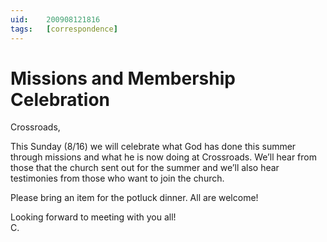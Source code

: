 ```yaml
---
uid:	200908121816
tags:	[correspondence]
---
```

  
# Missions and Membership Celebration

Crossroads,

This Sunday (8/16) we will celebrate what God has done this summer through missions and what he is now doing at Crossroads. We’ll hear from those that the church sent out for the summer and we’ll also hear testimonies from those who want to join the church.

Please bring an item for the potluck dinner. All are welcome!

Looking forward to meeting with you all!  
C.
